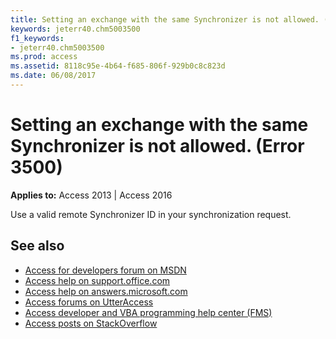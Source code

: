 ```yaml
---
title: Setting an exchange with the same Synchronizer is not allowed. (Error 3500)
keywords: jeterr40.chm5003500
f1_keywords:
- jeterr40.chm5003500
ms.prod: access
ms.assetid: 8118c95e-4b64-f685-806f-929b0c8c823d
ms.date: 06/08/2017
---
```



# Setting an exchange with the same Synchronizer is not allowed. (Error 3500)

  

**Applies to:** Access 2013 | Access 2016

Use a valid remote Synchronizer ID in your synchronization request.

## See also

- [Access for developers forum on MSDN](https://social.msdn.microsoft.com/Forums/office/en-US/home?forum=accessdev)
- [Access help on support.office.com](https://support.office.com/search/results?query=Access)
- [Access help on answers.microsoft.com](https://answers.microsoft.com/en-us/msoffice/forum?page=1&;tab=question&;status=all&;auth=1)
- [Access forums on UtterAccess](http://www.utteraccess.com/forum/index.php?act=idx)
- [Access developer and VBA programming help center (FMS)](http://www.fmsinc.com/MicrosoftAccess/developer/)
- [Access posts on StackOverflow](https://stackoverflow.com/questions/tagged/ms-access)
